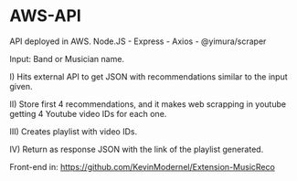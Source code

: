 # AWS-API
API deployed in AWS.
Node.JS - Express -  Axios - @yimura/scraper



Input: Band or Musician name.

I) Hits external API to get JSON with recommendations similar to the input given.

II) Store first 4 recommendations, and it makes web scrapping in youtube getting 4 Youtube video IDs for each one.

III) Creates playlist with video IDs.

IV) Return as response JSON with the link of the playlist generated.

Front-end in: https://github.com/KevinModernel/Extension-MusicReco
